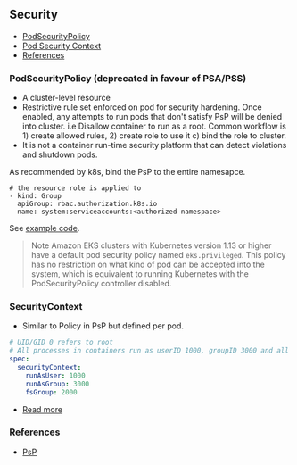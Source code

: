 ## Security

- [PodSecurityPolicy](#psp)
- [Pod Security Context](#pod-security-context)
- [References](#references)

### PodSecurityPolicy (deprecated in favour of PSA/PSS)

- A cluster-level resource
- Restrictive rule set enforced on pod for security hardening. Once enabled, any attempts to run pods that don't satisfy PsP will be denied into cluster. i.e Disallow container to run as a root. Common workflow is 1) create allowed rules, 2) create role to use it c) bind the role to cluster.
- It is not a container run-time security platform that can detect violations and shutdown pods.

As recommended by k8s, bind the PsP to the entire namesapce.

```
# the resource role is applied to
- kind: Group
  apiGroup: rbac.authorization.k8s.io
  name: system:serviceaccounts:<authorized namespace>
```

See [example code](./examples/psp.yaml).

> Note Amazon EKS clusters with Kubernetes version 1.13 or higher have a default pod security policy named `eks.privileged`. This policy has no restriction on what kind of pod can be accepted into the system, which is equivalent to running Kubernetes with the PodSecurityPolicy controller disabled.

### SecurityContext

- Similar to Policy in PsP but defined per pod.

```yaml
# UID/GID 0 refers to root
# All processes in containers run as userID 1000, groupID 3000 and all files created by processes owned by group 2000
spec:
  securityContext:
    runAsUser: 1000
    runAsGroup: 3000
    fsGroup: 2000
```

- [Read more](https://cloud.tencent.com/developer/article/1748675)

### References

- [PsP](https://medium.com/devops-dudes/a-detailed-guide-to-kubernetes-podsecuritypolicy-in-aws-eks-71c66ded6375)
